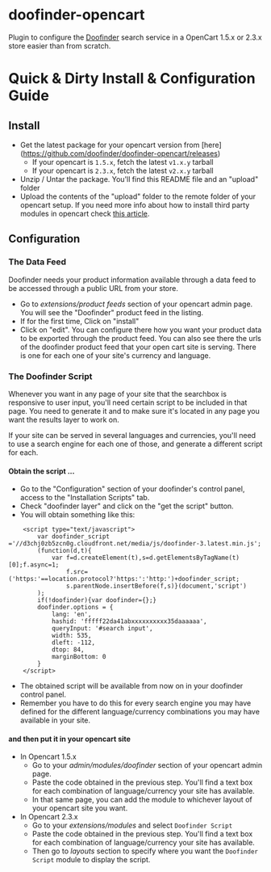 doofinder-opencart
==================

Plugin to configure the [Doofinder](http://www.doofinder.com) search service in a OpenCart 1.5.x or 2.3.x store easier than from scratch.

# Quick & Dirty Install & Configuration Guide

## Install

 * Get the latest package for your opencart version from [here] (https://github.com/doofinder/doofinder-opencart/releases)
   - If your opencart is `1.5.x`, fetch the latest `v1.x.y` tarball
   - If your opencart is `2.3.x`, fetch the latest `v2.x.y` tarball
 * Unzip / Untar the package. You'll find this README file and an "upload" folder
 * Upload the contents of the "upload" folder to the remote folder of your opencart setup. If you need more info about how to install third party modules in opencart check [this article](http://docs.opencart.com/display/opencart/Installing+3rd+party+modules).
 
## Configuration

### The Data Feed

 Doofinder needs your product information available through a data feed to be accessed through a public URL from your store.
 
 * Go to _extensions/product feeds_ section of your opencart admin page. You will see the "Doofinder" product feed in the listing.
 * If for the first time, Click on "install"
 * Click on "edit". You can configure there how you want your product data to be exported through the product feed. You can also see there the urls of the doofinder product feed that your open cart site is serving. There is one for each one of your site's currency and language.
 
 
### The Doofinder Script

 Whenever you want in any page of your site that the searchbox is responsive to user input, you'll need certain script to be included in that page. You need to generate it and to make sure it's located in any page you want the results layer to work on. 
 
 If your site can be served in several languages and currencies, you'll need to use a search engine for each one of those, and generate a different script for each.
 
#### Obtain the script ...

 * Go to the "Configuration" section of your doofinder's control panel, access to the "Installation Scripts" tab.
 * Check "doofinder layer" and click on the "get the script" button.
 * You will obtain something like this:
```
    <script type="text/javascript">
        var doofinder_script ='//d3chj0zb5zcn0g.cloudfront.net/media/js/doofinder-3.latest.min.js';
        (function(d,t){
            var f=d.createElement(t),s=d.getElementsByTagName(t)[0];f.async=1;
                f.src=('https:'==location.protocol?'https:':'http:')+doofinder_script;
                s.parentNode.insertBefore(f,s)}(document,'script')
        );
        if(!doofinder){var doofinder={};}
        doofinder.options = {
            lang: 'en',
            hashid: 'fffff22da41abxxxxxxxxxx35daaaaaa',
            queryInput: '#search input',
            width: 535,
            dleft: -112,
            dtop: 84,
            marginBottom: 0
        }
    </script>
```
 * The obtained script will be available from now on in your doofinder control panel.
 * Remember you have to do this for every search engine you may have defined for the different language/currency combinations you may have available in your site.
 
#### and then put it in your opencart site

 * In Opencart 1.5.x
   - Go to your _admin/modules/doofinder_ section of your opencart admin page.
   - Paste the code obtained in the previous step. You'll find a text box for each combination of language/currency your site has available. 
   -  In that same page, you can add the module to whichever layout of your opencart site you want.
 * In Opencart 2.3.x
   - Go to your _extensions/modules_ and select `Doofinder Script`
   - Paste the code obtained in the previous step. You'll find a text box for each combination of language/currency your site has available. 
   -  Then go to _layouts_ section to specify where you want the `Doofinder Script` module to display the script.
 


 



